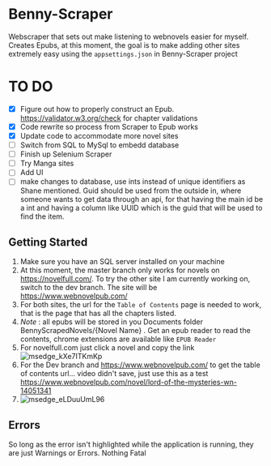 # Benny-Scraper
Webscraper that sets out make listening to webnovels easier for myself. Creates Epubs, at this moment, the goal is to make adding other sites extremely easy using the `appsettings.json` in Benny-Scraper project

# TO DO
- [x] Figure out how to properly construct an Epub. https://validator.w3.org/check for chapter validations
- [x] Code rewrite so process from Scraper to Epub works
- [x] Update code to accommodate more novel sites
- [ ] Switch from SQL to MySql to embedd database
- [ ] Finish up Selenium Scraper
- [ ] Try Manga sites
- [ ] Add UI
- [ ] make changes to database, use ints instead of unique identifiers as Shane mentioned. Guid should be used from the outside in, where someone wants to get data through an api, for that having the main id be a int and having a column like UUID which is the guid that will be used to find the item.

## Getting Started
1. Make sure you have an SQL server installed on your machine
2. At this moment, the master branch only works for novels on https://novelfull.com/. To try the other site I am currently working on, switch to the dev branch. The site will be https://www.webnovelpub.com/
3. For both sites, the url for the `Table of Contents` page is needed to work, that is the page that has all the chapters listed.
4. *Note* : all epubs will be stored in you Documents folder BennyScrapedNovels/{Novel Name} . Get an epub reader to read the contents, chrome extensions are available like `EPUB Reader`
5. For novelfull.com just click a novel and copy the link ![msedge_kXe7ITKmKp](https://github.com/feahnthor/Benny-Scraper/assets/8980094/23edc857-1e5c-4a08-9482-ee594bcb9133)
6. For the Dev branch and https://www.webnovelpub.com/ to get the table of contents url... video didn't save, just use this as a test https://www.webnovelpub.com/novel/lord-of-the-mysteries-wn-14051341
7. ![msedge_eLDuuUmL96](https://github.com/feahnthor/Benny-Scraper/assets/8980094/37383a6d-db9d-41fb-86bb-b674f0524b0d)


## Errors
So long as the error isn't highlighted while the application is running, they are just Warnings or Errors. Nothing Fatal
